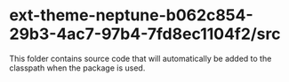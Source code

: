 # ext-theme-neptune-b062c854-29b3-4ac7-97b4-7fd8ec1104f2/src

This folder contains source code that will automatically be added to the classpath when
the package is used.

